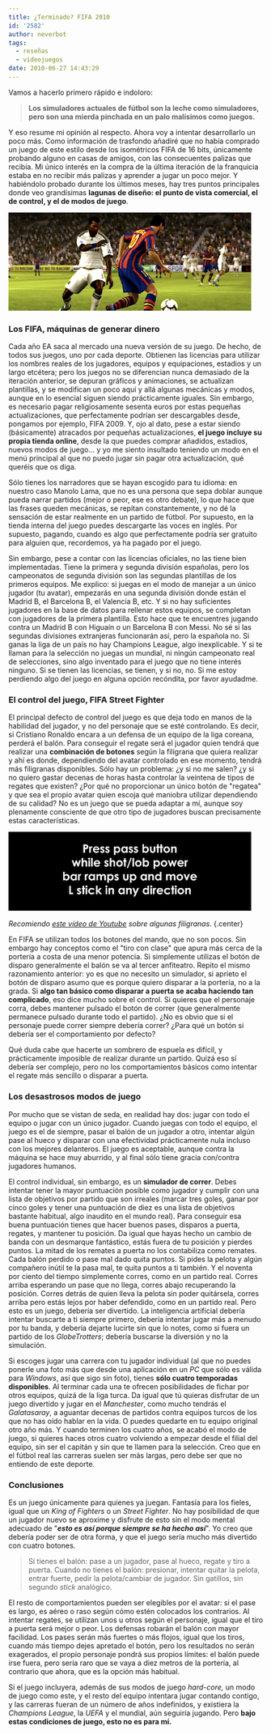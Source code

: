 ```yaml
---
title: ¿Terminado? FIFA 2010
id: '2582'
author: neverbot
tags:
  - reseñas
  - videojuegos
date: 2010-06-27 14:43:29
---
```


Vamos a hacerlo primero rápido e indoloro:

> **Los simuladores actuales de fútbol son la leche como simuladores, pero son una mierda pinchada en un palo malísimos como juegos.**

Y eso resume mi opinión al respecto. Ahora voy a intentar desarrollarlo un poco más. Como información de trasfondo añadiré que no había comprado un juego de este estilo desde los isométricos FIFA de 16 bits, únicamente probando alguno en casas de amigos, con las consecuentes palizas que recibía. Mi único interés en la compra de la última iteración de la franquicia estaba en no recibir más palizas y aprender a jugar un poco mejor. Y habiéndolo probado durante los últimos meses, hay tres puntos principales donde veo grandísimas **lagunas de diseño: el punto de vista comercial, el de control, y el de modos de juego**.

![Captura de pantalla 2010-06-27 a las 14.26.51.png](./terminado-fifa-2010/Captura-de-pantalla-2010-06-27-a-las-14.26.51.png)

### Los FIFA, máquinas de generar dinero

Cada año EA saca al mercado una nueva versión de su juego. De hecho, de todos sus juegos, uno por cada deporte. Obtienen las licencias para utilizar los nombres reales de los jugadores, equipos y equipaciones, estadios y un largo etcétera; pero los juegos no se diferencian nunca demasiado de la iteración anterior, se depuran gráficos y animaciones, se actualizan plantillas, y se modifican un poco aquí y allá algunas mecánicas y modos, aunque en lo esencial siguen siendo prácticamente iguales. Sin embargo, es necesario pagar religiosamente sesenta euros por estas pequeñas actualizaciones, que perfectamente podrían ser descargables desde, pongamos por ejemplo, FIFA 2009. Y, ojo al dato, pese a estar siendo (básicamente) atracados por pequeñas actualizaciones, **el juego incluye su propia tienda online**, desde la que puedes comprar añadidos, estadios, nuevos modos de juego... y yo me siento insultado teniendo un modo en el menú principal al que no puedo jugar sin pagar otra actualización, qué queréis que os diga.

Sólo tienes los narradores que se hayan escogido para tu idioma: en nuestro caso Manolo Lama, que no es una persona que sepa doblar aunque pueda narrar partidos (mejor o peor, ese es otro debate), lo que hace que las frases queden mecánicas, se repitan constantemente, y no dé la sensación de estar realmente en un partido de fútbol. Por supuesto, en la tienda interna del juego puedes descargarte las voces en inglés. Por supuesto, pagando, cuando es algo que perfectamente podría ser gratuito para alguien que, recordemos, ya ha pagado por el juego.

Sin embargo, pese a contar con las licencias oficiales, no las tiene bien implementadas. Tiene la primera y segunda división españolas, pero los campeonatos de segunda división son las segundas plantillas de los primeros equipos. Me explico: si juegas en el modo de manejar a un único jugador (tu avatar), empezarás en una segunda división donde están el Madrid B, el Barcelona B, el Valencia B, etc. Y si no hay suficientes jugadores en la base de datos para rellenar estos equipos, se completan con jugadores de la primera plantilla. Esto hace que te encuentres jugando contra un Madrid B con Higuaín o un Barcelona B con Messi. No sé si las segundas divisiones extranjeras funcionarán así, pero la española no. Si ganas la liga de un país no hay Champions League, algo inexplicable. Y si te llaman para la selección no juegas un mundial, ni ningún campeonato real de selecciones, sino algo inventado para el juego que no tiene interés ninguno. Si se tienen las licencias, se tienen, y si no, no. Si me estoy perdiendo algo del juego en alguna opción recóndita, por favor ayudadme.

### El control del juego, FIFA Street Fighter

El principal defecto de control del juego es que deja todo en manos de la habilidad del jugador, y no del personaje que se esté controlando. Es decir, si Cristiano Ronaldo encara a un defensa de un equipo de la liga coreana, perderá el balón. Para conseguir el regate será el jugador quien tendrá que realizar una **combinación de botones** según la filigrana que quiera realizar y ahí es donde, dependiendo del avatar controlado en ese momento, tendrá más filigranas disponibles. Sólo hay un problema: ¿y si no me salen? ¿y si no quiero gastar decenas de horas hasta controlar la veintena de tipos de regates que existen? ¿Por qué no proporcionar un único botón de "regatea" y que sea el propio avatar quien escoja qué maniobra utilizar dependiendo de su calidad? No es un juego que se pueda adaptar a mí, aunque soy plenamente consciente de que otro tipo de jugadores buscan precisamente estas características.

![Captura de pantalla 2010-06-27 a las 14.32.33.png](./terminado-fifa-2010/Captura-de-pantalla-2010-06-27-a-las-14.32.33.png)

_Recomiendo_ [_este vídeo de Youtube_](http://www.youtube.com/watch?v=h8tgRw8I7U0) _sobre algunas filigranas_. {.center}

En FIFA se utilizan todos los botones del mando, que no son pocos. Sin embargo hay conceptos como el "tiro con clase" que apura más cerca de la portería a costa de una menor potencia. Si simplemente utilizas el botón de disparo generalmente el balón se va al tercer anfiteatro. Repito el mismo razonamiento anterior: yo es que no necesito un simulador, si aprieto el botón de disparo asumo que es porque quiero disparar a la portería, no a la grada. Si **algo tan básico como disparar a puerta se acaba haciendo tan complicado**, eso dice mucho sobre el control. Si quieres que el personaje corra, debes mantener pulsado el botón de correr (que generalmente permanece pulsado durante todo el partido). ¿No es obvio que si el personaje puede correr siempre debería correr? ¿Para qué un botón si debería ser el comportamiento por defecto?

Qué duda cabe que hacerte un sombrero de espuela es difícil, y prácticamente imposible de realizar durante un partido. Quizá eso sí debería ser complejo, pero no los comportamientos básicos como intentar el regate más sencillo o disparar a puerta.

### Los desastrosos modos de juego

Por mucho que se vistan de seda, en realidad hay dos: jugar con todo el equipo o jugar con un único jugador. Cuando juegas con todo el equipo, el juego es el de siempre, pasar el balón de un jugador a otro, intentar algún pase al hueco y disparar con una efectividad prácticamente nula incluso con los mejores delanteros. El juego es aceptable, aunque contra la máquina se hace muy aburrido, y al final sólo tiene gracia con/contra jugadores humanos.

El control individual, sin embargo, es un **simulador de correr**. Debes intentar tener la mayor puntuación posible como jugador y cumplir con una lista de objetivos por partido que son irreales (marcar tres goles, ganar por cinco goles y tener una puntuación de diez es una lista de objetivos bastante habitual, algo inaudito en el mundo real). Para conseguir esa buena puntuación tienes que hacer buenos pases, disparos a puerta, regates, y mantener tu posición. Da igual que hayas hecho un cambio de banda con un desmarque fantástico, estás fuera de tu posición y pierdes puntos. La mitad de los remates a puerta no los contabiliza como remates. Cada balón perdido o pase mal dado quita puntos. Si pides la pelota y algún compañero inútil te la pasa mal, te quita puntos a ti también. Y el noventa por ciento del tiempo simplemente corres, como en un partido real. Corres arriba esperando un pase que no llega, corres abajo recuperando la posición. Corres detrás de quien lleva la pelota sin poder quitársela, corres arriba pero estás lejos por haber defendido, como en un partido real. Pero esto es un juego, debería ser divertido. La inteligencia artificial debería intentar buscarte a ti siempre primero, debería intentar jugar más a menudo por tu banda, y debería dejarte lucirte sin que lo notes, como si fuera un partido de los _GlobeTrotters_; debería buscarse la diversión y no la simulación.

Si escoges jugar una carrera con tu jugador individual (al que no puedes ponerle una foto más que desde una aplicación en un _PC_ que sólo es válida para _Windows_, así que sigo sin foto), tienes **sólo cuatro temporadas disponibles**. Al terminar cada una te ofrecen posibilidades de fichar por otros equipos, quizá de la liga turca. Da igual que tú quieras disfrutar de un juego divertido y jugar en el _Manchester_, como mucho tendrás el _Galatasaray_, a aguantar decenas de partidos contra equipos turcos de los que no has oído hablar en la vida. O puedes quedarte en tu equipo original otro año más. Y cuando terminen los cuatro años, se acabó el modo de juego, si quieres haces otros cuatro volviendo a empezar desde el filial del equipo, sin ser el capitán y sin que te llamen para la selección. Creo que en el fútbol real las carreras suelen ser más largas, pero debe ser que no entiendo de este deporte.

### Conclusiones

Es un juego únicamente para quienes ya juegan. Fantasía para los fieles, igual que un _King of Fighters_ o un _Street Fighter_. No hay posibilidad de que un jugador nuevo se aproxime y disfrute de esto sin el modo mental adecuado de "**_esto es así porque siempre se ha hecho así_**". Yo creo que debería poder ser de otra forma, y que el juego sería mucho más divertido con cuatro botones.

> Si tienes el balón: pase a un jugador, pase al hueco, regate y tiro a puerta. Cuando no tienes el balón: presionar, intentar quitar la pelota, entrar fuerte, pedir la pelota/cambiar de jugador. Sin gatillos, sin segundo _stick_ analógico.

El resto de comportamientos pueden ser elegibles por el avatar: si el pase es largo, es aéreo o raso según cómo estén colocados los contrarios. Al intentar regates, se utilizan unos u otros según el personaje, igual que el tiro a puerta será mejor o peor. Los defensas robarán el balón con mayor facilidad. Los pases serán más fuertes o más flojos, igual que los tiros, cuando más tiempo dejes apretado el botón, pero los resultados no serán exagerados, el propio personaje pondrá sus propios límites: el balón puede irse fuera, pero sería raro que se vaya a diez metros de la portería, al contrario que ahora, que es la opción más habitual.

Si el juego incluyera, además de sus modos de juego _hard-core,_ un modo de juego como este, y el resto del equipo intentara jugar contando contigo, y las carreras fueran de un número de años indefinidos, y existiera la _Champions League_, la _UEFA_ y el mundial, aún seguiría jugando. Pero **bajo estas condiciones de juego, esto no es para mí.**
